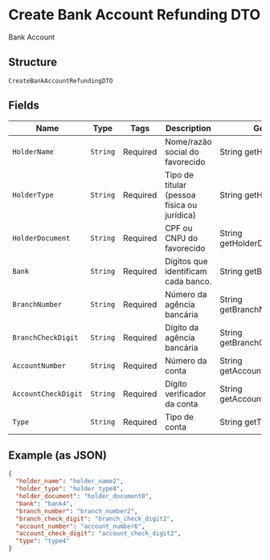 
# Create Bank Account Refunding DTO

Bank Account

## Structure

`CreateBankAccountRefundingDTO`

## Fields

| Name | Type | Tags | Description | Getter | Setter |
|  --- | --- | --- | --- | --- | --- |
| `HolderName` | `String` | Required | Nome/razão social do favorecido | String getHolderName() | setHolderName(String holderName) |
| `HolderType` | `String` | Required | Tipo de titular (pessoa física ou jurídica) | String getHolderType() | setHolderType(String holderType) |
| `HolderDocument` | `String` | Required | CPF ou CNPJ do favorecido | String getHolderDocument() | setHolderDocument(String holderDocument) |
| `Bank` | `String` | Required | Dígitos que identificam cada banco. | String getBank() | setBank(String bank) |
| `BranchNumber` | `String` | Required | Número da agência bancária | String getBranchNumber() | setBranchNumber(String branchNumber) |
| `BranchCheckDigit` | `String` | Required | Dígito da agência bancária | String getBranchCheckDigit() | setBranchCheckDigit(String branchCheckDigit) |
| `AccountNumber` | `String` | Required | Número da conta | String getAccountNumber() | setAccountNumber(String accountNumber) |
| `AccountCheckDigit` | `String` | Required | Dígito verificador da conta | String getAccountCheckDigit() | setAccountCheckDigit(String accountCheckDigit) |
| `Type` | `String` | Required | Tipo de conta | String getType() | setType(String type) |

## Example (as JSON)

```json
{
  "holder_name": "holder_name2",
  "holder_type": "holder_type8",
  "holder_document": "holder_document0",
  "bank": "bank4",
  "branch_number": "branch_number2",
  "branch_check_digit": "branch_check_digit2",
  "account_number": "account_number6",
  "account_check_digit": "account_check_digit2",
  "type": "type4"
}
```

